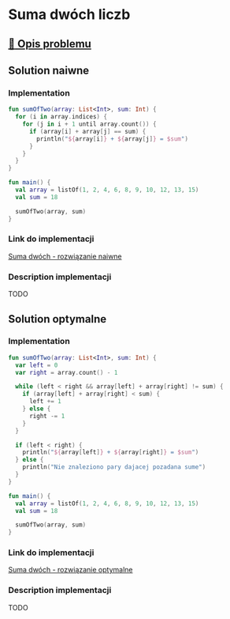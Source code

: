 # Suma dwóch liczb

## [:link: Opis problemu](../../../../algorithms/searching/sum-of-two.md)

## Solution naiwne

### Implementation

```kotlin
fun sumOfTwo(array: List<Int>, sum: Int) {
  for (i in array.indices) {
    for (j in i + 1 until array.count()) {
      if (array[i] + array[j] == sum) {
        println("${array[i]} + ${array[j]} = $sum")
      }
    }
  }
}

fun main() {
  val array = listOf(1, 2, 4, 6, 8, 9, 10, 12, 13, 15)
  val sum = 18

  sumOfTwo(array, sum)
}
```

### Link do implementacji

[Suma dwóch - rozwiązanie naiwne](https://ideone.com/AJ50ho)

### Description implementacji

TODO

## Solution optymalne

### Implementation

```kotlin
fun sumOfTwo(array: List<Int>, sum: Int) {
  var left = 0
  var right = array.count() - 1

  while (left < right && array[left] + array[right] != sum) {
    if (array[left] + array[right] < sum) {
      left += 1
    } else {
      right -= 1
    }
  }

  if (left < right) {
    println("${array[left]} + ${array[right]} = $sum")
  } else {
    println("Nie znaleziono pary dajacej pozadana sume")
  }
}

fun main() {
  val array = listOf(1, 2, 4, 6, 8, 9, 10, 12, 13, 15)
  val sum = 18

  sumOfTwo(array, sum)
}
```

### Link do implementacji

[Suma dwóch - rozwiązanie optymalne](https://ideone.com/MXQjLX)

### Description implementacji

TODO
